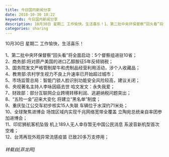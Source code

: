 ```yaml
---
title: 今日国内新闻分享
date: 2018-10-30 10:22
keywords: 今日国内新闻分享
description: 10月30日 星期二 工作愉快，生活喜乐！1、第二批中央环保督察“回头看”将全面启动：5个督察组进驻10省；2、商务部:将对原产美国的进口乙醇胺征5年反倾销税；3、国务院发文严格管制犀牛和虎制品经营利用活动，涉个人收藏品；4、教育部:农村学生视力不良上升速率已开始超过城市；5、市场监管总局：智能门锁人脸识别功能安全风险较高，建议关闭；6、央视著名主持人李咏因癌去世 哈文发文：永失我爱；7、财政部：部分互联网企业跨境转移利润、逃避纳税问题突出；8、“五险一金”迎来大变化 将建立“黑名单”制度；9、重庆坠江公交车初步核实15人失联 车辆位于水深约71米处；10、全球聚焦进博会 场馆区域内实现千兆网络宽带全覆盖 立陶宛总统亲自率团参加进博会；11、印尼狮航客机坠毁 机上189人无人幸存暂无中国公民消息 系波音新机型首次空难；12、台湾再现外观异常流感疫苗 已致20多万支停用；
categories: sharing
---
```

<td class="t_f" id="postmessage_2188516">

10月30日 星期二 工作愉快，生活喜乐！<br/>
<br/>
1、第二批中央环保督察“回头看”将全面启动：5个督察组进驻10省；<br/>
2、商务部:将对原产美国的进口乙醇胺征5年反倾销税；<br/>
3、国务院发文严格管制犀牛和虎制品经营利用活动，涉个人收藏品；<br/>
4、教育部:农村学生视力不良上升速率已开始超过城市；<br/>
5、市场监管总局：智能门锁人脸识别功能安全风险较高，建议关闭；<br/>
6、央视著名主持人李咏因癌去世 哈文发文：永失我爱；<br/>
7、财政部：部分互联网企业跨境转移利润、逃避纳税问题突出；<br/>
8、“五险一金”迎来大变化 将建立“黑名单”制度；<br/>
9、重庆坠江公交车初步核实15人失联 车辆位于水深约71米处；<br/>
10、全球聚焦进博会 场馆区域内实现千兆网络宽带全覆盖 立陶宛总统亲自率团参加进博会；<br/>
11、印尼狮航客机坠毁 机上189人无人幸存暂无中国公民消息 系波音新机型首次空难；<br/>
12、台湾再现外观异常流感疫苗 已致20多万支停用；</td>
###### 转载自[菲龙网]